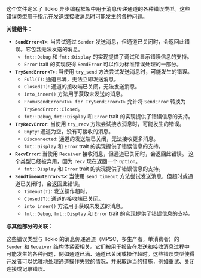 这个文件定义了 Tokio 异步编程框架中用于消息传递通道的各种错误类型。这些错误类型用于指示在发送或接收消息时可能发生的各种问题。

**关键组件：**

*   **`SendError<T>`**:  当尝试通过 `Sender` 发送消息，但通道已关闭时，会返回此错误。它包含无法发送的消息。
    *   `fmt::Debug` 和 `fmt::Display` 的实现提供了调试和显示错误信息的支持。
    *   `Error` trait 的实现使得 `SendError` 可以作为标准错误处理的一部分。
*   **`TrySendError<T>`**:  当使用 `try_send` 方法尝试发送消息时，可能发生的错误。
    *   `Full(T)`:  通道已满，无法立即发送消息。
    *   `Closed(T)`:  通道的接收端已关闭，无法发送消息。
    *   `into_inner()` 方法用于获取未发送的消息。
    *   `From<SendError<T>> for TrySendError<T>` 允许将 `SendError` 转换为 `TrySendError::Closed`。
    *   `fmt::Debug`, `fmt::Display` 和 `Error` trait 的实现提供了错误信息的支持。
*   **`TryRecvError`**:  当使用 `try_recv` 方法尝试接收消息时，可能发生的错误。
    *   `Empty`:  通道为空，没有可接收的消息。
    *   `Disconnected`:  通道的发送端已关闭，无法接收更多消息。
    *   `fmt::Display` 和 `Error` trait 的实现提供了错误信息的支持。
*   **`RecvError`**:  当使用 `Receiver` 接收消息，但通道已关闭时，会返回此错误。  这个类型已经被弃用，因为 `recv` 现在返回一个 `Option`。
    *   `fmt::Display` 和 `Error` trait 的实现提供了错误信息的支持。
*   **`SendTimeoutError<T>`**:  当使用 `send_timeout` 方法尝试发送消息，但超时或通道已关闭时，会返回此错误。
    *   `Timeout(T)`:  发送操作超时。
    *   `Closed(T)`:  通道的接收端已关闭。
    *   `into_inner()` 方法用于获取未发送的消息。
    *   `fmt::Debug`, `fmt::Display` 和 `Error` trait 的实现提供了错误信息的支持。

**与其他部分的关联：**

这些错误类型与 Tokio 的消息传递通道（MPSC，多生产者，单消费者）的 `Sender` 和 `Receiver` 结构体紧密相关。它们被用于报告在发送和接收消息过程中可能发生的各种问题，例如通道已满、通道已关闭或操作超时。这些错误类型使得开发者可以优雅地处理通道操作失败的情况，并采取适当的措施，例如重试、关闭连接或记录错误。
